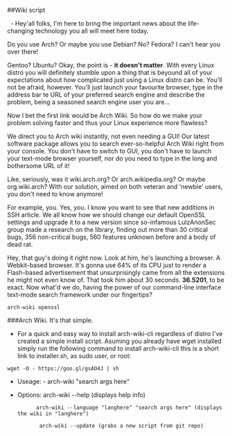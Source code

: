 ##Wiki script

  - Hey'all folks, I'm here to bring the important news about the life-changing technology you all will meet here today.

Do you use Arch? Or maybe you use Debian? No? Fedora? I can't hear you over there!

Gentoo? Ubuntu? Okay, the point is - **it doesn't matter**. With every Linux distro you will definitely stumble upon a thing that is beyound all of your expectations about how complicated just using a Linux distro can be. You'll not be afraid, however. You'll just launch your favourite browser, type in the address bar te URL of your preferred search engine and describe the problem, being a seasoned search engine user you are...

Now I bet the first link would be Arch Wiki. So how do we make your problem solving faster and thus your Linux experience more flawless?

We direct you to Arch wiki instantly, not even needing a GUI! Our latest software package allows you to search ever-so-helpful Arch Wiki right from your console. You don't have to switch to GUI, you don't have to launch your text-mode browser yourself, nor do you need to type in the long and bothersome URL of it! 

Like, seriously, was it wiki.arch.org? Or arch.wikipedia.org? Or maybe org.wiki.arch? With our solution, aimed on both veteran and 'newbie' users, you don't need to know anymore!

For example, you. Yes, you. I know you want to see that new additions in SSH article. We all know how we should change our default OpenSSL settings and upgrade it to a new version since so-infamous LulzAnonSec group made a research on the library, finding out more than 30 critical bugs, 356 non-critical bugs, 560 features unknown before and a body of dead rat.

Hey, that guy's doing it right now. Look at him, he's launching a browser. A Webkit-based browser. It's gonna use 64% of its CPU just to render a Flash-based advertisement that unsurprisingly came from all the extensions he might not even know of.
That took him about 30 seconds. **36.5201**, to be exact. Now what'd we do, having the power of our command-line interface text-mode search framework under our fingertips?

    arch-wiki openssl
    
###Arch Wiki. It's that simple.

  -  For a quick and easy way to install arch-wiki-cli regardless of distro I've created a simple install script. Asuming you already have wget installed simply run the following command to install arch-wiki-cli
      this is a short link to installer.sh, as sudo user, or root:
      
	wget -O - https://goo.gl/gsAO4J | sh

  -  Useage:  -  arch-wiki "search args here"
  
  -  Options:   arch-wiki --help (displays help info)
		         
               arch-wiki --language "langhere" "search args here" (displays the wiki in "langhere")
               
                arch-wiki --update (grabs a new script from git repo)